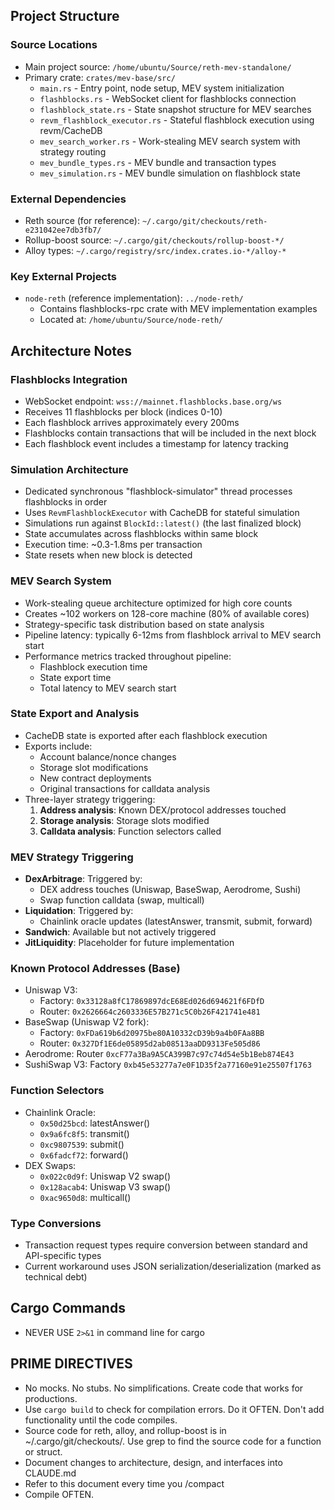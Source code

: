 ## Project Structure

### Source Locations
- Main project source: `/home/ubuntu/Source/reth-mev-standalone/`
- Primary crate: `crates/mev-base/src/`
  - `main.rs` - Entry point, node setup, MEV system initialization
  - `flashblocks.rs` - WebSocket client for flashblocks connection
  - `flashblock_state.rs` - State snapshot structure for MEV searches
  - `revm_flashblock_executor.rs` - Stateful flashblock execution using revm/CacheDB
  - `mev_search_worker.rs` - Work-stealing MEV search system with strategy routing
  - `mev_bundle_types.rs` - MEV bundle and transaction types
  - `mev_simulation.rs` - MEV bundle simulation on flashblock state

### External Dependencies
- Reth source (for reference): `~/.cargo/git/checkouts/reth-e231042ee7db3fb7/`
- Rollup-boost source: `~/.cargo/git/checkouts/rollup-boost-*/`
- Alloy types: `~/.cargo/registry/src/index.crates.io-*/alloy-*`

### Key External Projects
- `node-reth` (reference implementation): `../node-reth/`
  - Contains flashblocks-rpc crate with MEV implementation examples
  - Located at: `/home/ubuntu/Source/node-reth/`

## Architecture Notes

### Flashblocks Integration
- WebSocket endpoint: `wss://mainnet.flashblocks.base.org/ws`
- Receives 11 flashblocks per block (indices 0-10)
- Each flashblock arrives approximately every 200ms
- Flashblocks contain transactions that will be included in the next block
- Each flashblock event includes a timestamp for latency tracking

### Simulation Architecture
- Dedicated synchronous "flashblock-simulator" thread processes flashblocks in order
- Uses `RevmFlashblockExecutor` with CacheDB for stateful simulation
- Simulations run against `BlockId::latest()` (the last finalized block)
- State accumulates across flashblocks within same block
- Execution time: ~0.3-1.8ms per transaction
- State resets when new block is detected

### MEV Search System
- Work-stealing queue architecture optimized for high core counts
- Creates ~102 workers on 128-core machine (80% of available cores)
- Strategy-specific task distribution based on state analysis
- Pipeline latency: typically 6-12ms from flashblock arrival to MEV search start
- Performance metrics tracked throughout pipeline:
  - Flashblock execution time
  - State export time
  - Total latency to MEV search start

### State Export and Analysis
- CacheDB state is exported after each flashblock execution
- Exports include:
  - Account balance/nonce changes
  - Storage slot modifications
  - New contract deployments
  - Original transactions for calldata analysis
- Three-layer strategy triggering:
  1. **Address analysis**: Known DEX/protocol addresses touched
  2. **Storage analysis**: Storage slots modified
  3. **Calldata analysis**: Function selectors called

### MEV Strategy Triggering
- **DexArbitrage**: Triggered by:
  - DEX address touches (Uniswap, BaseSwap, Aerodrome, Sushi)
  - Swap function calldata (swap, multicall)
- **Liquidation**: Triggered by:
  - Chainlink oracle updates (latestAnswer, transmit, submit, forward)
- **Sandwich**: Available but not actively triggered
- **JitLiquidity**: Placeholder for future implementation

### Known Protocol Addresses (Base)
- Uniswap V3: 
  - Factory: `0x33128a8fC17869897dcE68Ed026d694621f6FDfD`
  - Router: `0x2626664c2603336E57B271c5C0b26F421741e481`
- BaseSwap (Uniswap V2 fork):
  - Factory: `0xFDa619b6d20975be80A10332cD39b9a4b0FAa8BB`
  - Router: `0x327Df1E6de05895d2ab08513aaDD9313Fe505d86`
- Aerodrome: Router `0xcF77a3Ba9A5CA399B7c97c74d54e5b1Beb874E43`
- SushiSwap V3: Factory `0xb45e53277a7e0F1D35f2a77160e91e25507f1763`

### Function Selectors
- Chainlink Oracle:
  - `0x50d25bcd`: latestAnswer()
  - `0x9a6fc8f5`: transmit()
  - `0xc9807539`: submit()
  - `0x6fadcf72`: forward()
- DEX Swaps:
  - `0x022c0d9f`: Uniswap V2 swap()
  - `0x128acab4`: Uniswap V3 swap()
  - `0xac9650d8`: multicall()

### Type Conversions
- Transaction request types require conversion between standard and API-specific types
- Current workaround uses JSON serialization/deserialization (marked as technical debt)

## Cargo Commands

- NEVER USE `2>&1` in command line for cargo

## PRIME DIRECTIVES
- No mocks. No stubs. No simplifications. Create code that works for productions.
- Use `cargo build` to check for compilation errors. Do it OFTEN. Don't add functionality until the code compiles.
- Source code for reth, alloy, and rollup-boost is in ~/.cargo/git/checkouts/.  Use grep to find the source code for a function or struct.
- Document changes to architecture, design, and interfaces into CLAUDE.md
- Refer to this document every time you /compact
- Compile OFTEN.


